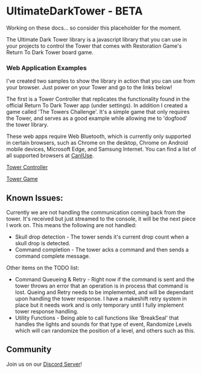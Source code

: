 # UltimateDarkTower - BETA

Working on these docs... so consider this placeholder for the moment.

The Ultimate Dark Tower library is a javascript library that you can use in your projects to control the Tower that comes with Restoration Game's Return To Dark Tower board game.

### Web Application Examples

I've created two samples to show the library in action that you can use from your browser. Just power on your Tower and go to the links below!

The first is a Tower Controller that replicates the functionality found in the official Return To Dark Tower app (under settings). In addition I created a game called 'The Towers Challenge'. It's a simple game that only requires the Tower, and serves as a good example while allowing me to 'dogfood' the tower library.

These web apps require Web Bluetooth, which is currently only supported in certain browsers, such as Chrome on the desktop, Chrome on Android mobile devices, Microsoft Edge, and Samsung Internet. You can find a list of all supported browsers at [CanIUse](https://caniuse.com/?search=web%20bluetooth).

[Tower Controller](https://chessmess.github.io/UltimateDarkTower/examples/controller/TowerController.html)

[Tower Game](https://chessmess.github.io/UltimateDarkTower/examples/game/TowerGame.html)

## Known Issues:

Currently we are not handling the communication coming back from the tower. It's received but just streamed to the console, it will be the next piece I work on. This means the following are not handled:

- Skull drop detection - The tower sends it's current drop count when a skull drop is detected.
- Command completion - The tower acks a command and then sends a command complete message.

Other items on the TODO list:

- Command Queueing & Retry - Right now if the command is sent and the tower throws an error that an operation is in process that command is lost. Queing and Retry needs to be implemented, and will be dependant upon handling the tower response. I have a makeshift retry system in place but it needs work and is only temporary until I fully implement tower response handling.
- Utility Functions - Being able to call functions like 'BreakSeal' that handles the lights and sounds for that type of event, Randomize Levels which will can randomize the position of a level, and others such as this.

## Community

Join us on our [Discord Server](https://discord.com/channels/722465956265197618/1167555008376610945/1167842435766952158)!
